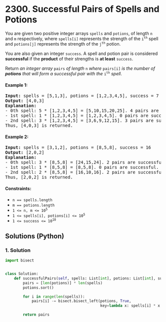 # 2300. Successful Pairs of Spells and Potions
You are given two positive integer arrays `spells` and `potions`, of length `n` and `m` respectively, where `spells[i]` represents the strength of the <code>i<sup>th</sup></code> spell and `potions[j]` represents the strength of the <code>j<sup>th</sup></code> potion.

You are also given an integer `success`. A spell and potion pair is considered **successful** if the **product** of their strengths is **at least** `success`.

Return *an integer array* `pairs` *of length* `n` *where* `pairs[i]` *is the number of **potions** that will form a successful pair with the* <code>i<sup>th</sup></code> *spell*.

#### Example 1:
<pre>
<strong>Input:</strong> spells = [5,1,3], potions = [1,2,3,4,5], success = 7
<strong>Output:</strong> [4,0,3]
<strong>Explanation:</strong>
- 0th spell: 5 * [1,2,3,4,5] = [5,10,15,20,25]. 4 pairs are successful.
- 1st spell: 1 * [1,2,3,4,5] = [1,2,3,4,5]. 0 pairs are successful.
- 2nd spell: 3 * [1,2,3,4,5] = [3,6,9,12,15]. 3 pairs are successful.
Thus, [4,0,3] is returned.
</pre>

#### Example 2:
<pre>
<strong>Input:</strong> spells = [3,1,2], potions = [8,5,8], success = 16
<strong>Output:</strong> [2,0,2]
<strong>Explanation:</strong>
- 0th spell: 3 * [8,5,8] = [24,15,24]. 2 pairs are successful.
- 1st spell: 1 * [8,5,8] = [8,5,8]. 0 pairs are successful.
- 2nd spell: 2 * [8,5,8] = [16,10,16]. 2 pairs are successful.
Thus, [2,0,2] is returned.
</pre>

#### Constraints:
* `n == spells.length`
* `m == potions.length`
* <code>1 <= n, m <= 10<sup>5</sup></code>
* <code>1 <= spells[i], potions[i] <= 10<sup>5</sup></code>
* <code>1 <= success <= 10<sup>10</sup></code>

## Solutions (Python)

### 1. Solution
```Python
import bisect


class Solution:
    def successfulPairs(self, spells: List[int], potions: List[int], success: int) -> List[int]:
        pairs = [len(potions)] * len(spells)
        potions.sort()

        for i in range(len(spells)):
            pairs[i] -= bisect.bisect_left(potions, True,
                                           key=lambda x: spells[i] * x >= success)

        return pairs
```
